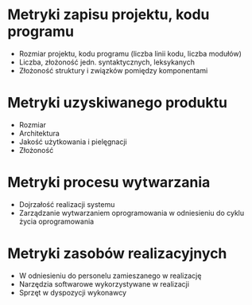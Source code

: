 # Metryki zapisu projektu, kodu programu
- Rozmiar projektu, kodu programu (liczba linii kodu, liczba modułów)
- Liczba, złożoność jedn. syntaktycznych, leksykanych
- Złożoność struktury i związków pomiędzy komponentami

# Metryki uzyskiwanego produktu
- Rozmiar
- Architektura
- Jakość użytkowania i pielęgnacji
- Złożoność

# Metryki procesu wytwarzania
- Dojrzałość realizacji systemu
- Zarządzanie wytwarzaniem oprogramowania w odniesieniu do cyklu życia oprogramowania

# Metryki zasobów realizacyjnych
- W odniesieniu do personelu zamieszanego w realizację
- Narzędzia softwarowe wykorzystywane w realizacji
- Sprzęt w dyspozycji wykonawcy